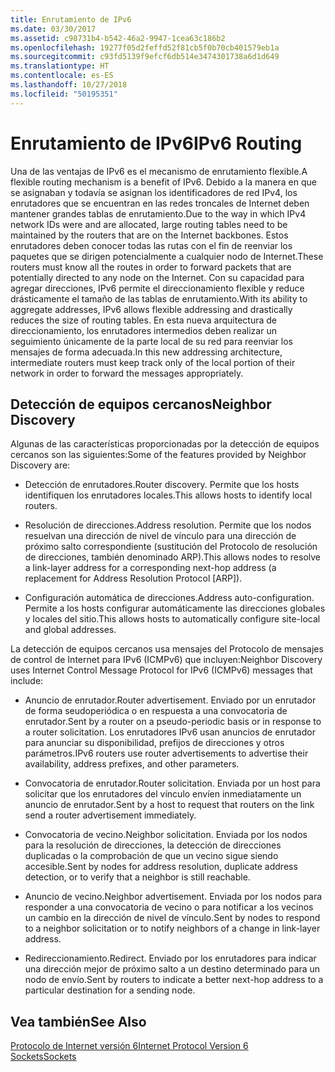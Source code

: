 ```yaml
---
title: Enrutamiento de IPv6
ms.date: 03/30/2017
ms.assetid: c98731b4-b542-46a2-9947-1cea63c186b2
ms.openlocfilehash: 19277f05d2feffd52f81cb5f0b70cb401579eb1a
ms.sourcegitcommit: c93fd5139f9efcf6db514e3474301738a6d1d649
ms.translationtype: HT
ms.contentlocale: es-ES
ms.lasthandoff: 10/27/2018
ms.locfileid: "50195351"
---
```

# <a name="ipv6-routing"></a><span data-ttu-id="61563-102">Enrutamiento de IPv6</span><span class="sxs-lookup"><span data-stu-id="61563-102">IPv6 Routing</span></span>
<span data-ttu-id="61563-103">Una de las ventajas de IPv6 es el mecanismo de enrutamiento flexible.</span><span class="sxs-lookup"><span data-stu-id="61563-103">A flexible routing mechanism is a benefit of IPv6.</span></span> <span data-ttu-id="61563-104">Debido a la manera en que se asignaban y todavía se asignan los identificadores de red IPv4, los enrutadores que se encuentran en las redes troncales de Internet deben mantener grandes tablas de enrutamiento.</span><span class="sxs-lookup"><span data-stu-id="61563-104">Due to the way in which IPv4 network IDs were and are allocated, large routing tables need to be maintained by the routers that are on the Internet backbones.</span></span> <span data-ttu-id="61563-105">Estos enrutadores deben conocer todas las rutas con el fin de reenviar los paquetes que se dirigen potencialmente a cualquier nodo de Internet.</span><span class="sxs-lookup"><span data-stu-id="61563-105">These routers must know all the routes in order to forward packets that are potentially directed to any node on the Internet.</span></span> <span data-ttu-id="61563-106">Con su capacidad para agregar direcciones, IPv6 permite el direccionamiento flexible y reduce drásticamente el tamaño de las tablas de enrutamiento.</span><span class="sxs-lookup"><span data-stu-id="61563-106">With its ability to aggregate addresses, IPv6 allows flexible addressing and drastically reduces the size of routing tables.</span></span> <span data-ttu-id="61563-107">En esta nueva arquitectura de direccionamiento, los enrutadores intermedios deben realizar un seguimiento únicamente de la parte local de su red para reenviar los mensajes de forma adecuada.</span><span class="sxs-lookup"><span data-stu-id="61563-107">In this new addressing architecture, intermediate routers must keep track only of the local portion of their network in order to forward the messages appropriately.</span></span>  
  
## <a name="neighbor-discovery"></a><span data-ttu-id="61563-108">Detección de equipos cercanos</span><span class="sxs-lookup"><span data-stu-id="61563-108">Neighbor Discovery</span></span>  
 <span data-ttu-id="61563-109">Algunas de las características proporcionadas por la detección de equipos cercanos son las siguientes:</span><span class="sxs-lookup"><span data-stu-id="61563-109">Some of the features provided by Neighbor Discovery are:</span></span>  
  
-   <span data-ttu-id="61563-110">Detección de enrutadores.</span><span class="sxs-lookup"><span data-stu-id="61563-110">Router discovery.</span></span> <span data-ttu-id="61563-111">Permite que los hosts identifiquen los enrutadores locales.</span><span class="sxs-lookup"><span data-stu-id="61563-111">This allows hosts to identify local routers.</span></span>  
  
-   <span data-ttu-id="61563-112">Resolución de direcciones.</span><span class="sxs-lookup"><span data-stu-id="61563-112">Address resolution.</span></span> <span data-ttu-id="61563-113">Permite que los nodos resuelvan una dirección de nivel de vínculo para una dirección de próximo salto correspondiente (sustitución del Protocolo de resolución de direcciones, también denominado ARP).</span><span class="sxs-lookup"><span data-stu-id="61563-113">This allows nodes to resolve a link-layer address for a corresponding next-hop address (a replacement for Address Resolution Protocol [ARP]).</span></span>  
  
-   <span data-ttu-id="61563-114">Configuración automática de direcciones.</span><span class="sxs-lookup"><span data-stu-id="61563-114">Address auto-configuration.</span></span> <span data-ttu-id="61563-115">Permite a los hosts configurar automáticamente las direcciones globales y locales del sitio.</span><span class="sxs-lookup"><span data-stu-id="61563-115">This allows hosts to automatically configure site-local and global addresses.</span></span>  
  
 <span data-ttu-id="61563-116">La detección de equipos cercanos usa mensajes del Protocolo de mensajes de control de Internet para IPv6 (ICMPv6) que incluyen:</span><span class="sxs-lookup"><span data-stu-id="61563-116">Neighbor Discovery uses Internet Control Message Protocol for IPv6 (ICMPv6) messages that include:</span></span>  
  
-   <span data-ttu-id="61563-117">Anuncio de enrutador.</span><span class="sxs-lookup"><span data-stu-id="61563-117">Router advertisement.</span></span> <span data-ttu-id="61563-118">Enviado por un enrutador de forma seudoperiódica o en respuesta a una convocatoria de enrutador.</span><span class="sxs-lookup"><span data-stu-id="61563-118">Sent by a router on a pseudo-periodic basis or in response to a router solicitation.</span></span> <span data-ttu-id="61563-119">Los enrutadores IPv6 usan anuncios de enrutador para anunciar su disponibilidad, prefijos de direcciones y otros parámetros.</span><span class="sxs-lookup"><span data-stu-id="61563-119">IPv6 routers use router advertisements to advertise their availability, address prefixes, and other parameters.</span></span>  
  
-   <span data-ttu-id="61563-120">Convocatoria de enrutador.</span><span class="sxs-lookup"><span data-stu-id="61563-120">Router solicitation.</span></span> <span data-ttu-id="61563-121">Enviada por un host para solicitar que los enrutadores del vínculo envíen inmediatamente un anuncio de enrutador.</span><span class="sxs-lookup"><span data-stu-id="61563-121">Sent by a host to request that routers on the link send a router advertisement immediately.</span></span>  
  
-   <span data-ttu-id="61563-122">Convocatoria de vecino.</span><span class="sxs-lookup"><span data-stu-id="61563-122">Neighbor solicitation.</span></span> <span data-ttu-id="61563-123">Enviada por los nodos para la resolución de direcciones, la detección de direcciones duplicadas o la comprobación de que un vecino sigue siendo accesible.</span><span class="sxs-lookup"><span data-stu-id="61563-123">Sent by nodes for address resolution, duplicate address detection, or to verify that a neighbor is still reachable.</span></span>  
  
-   <span data-ttu-id="61563-124">Anuncio de vecino.</span><span class="sxs-lookup"><span data-stu-id="61563-124">Neighbor advertisement.</span></span> <span data-ttu-id="61563-125">Enviada por los nodos para responder a una convocatoria de vecino o para notificar a los vecinos un cambio en la dirección de nivel de vínculo.</span><span class="sxs-lookup"><span data-stu-id="61563-125">Sent by nodes to respond to a neighbor solicitation or to notify neighbors of a change in link-layer address.</span></span>  
  
-   <span data-ttu-id="61563-126">Redireccionamiento.</span><span class="sxs-lookup"><span data-stu-id="61563-126">Redirect.</span></span> <span data-ttu-id="61563-127">Enviado por los enrutadores para indicar una dirección mejor de próximo salto a un destino determinado para un nodo de envío.</span><span class="sxs-lookup"><span data-stu-id="61563-127">Sent by routers to indicate a better next-hop address to a particular destination for a sending node.</span></span>  
  
## <a name="see-also"></a><span data-ttu-id="61563-128">Vea también</span><span class="sxs-lookup"><span data-stu-id="61563-128">See Also</span></span>  
 [<span data-ttu-id="61563-129">Protocolo de Internet versión 6</span><span class="sxs-lookup"><span data-stu-id="61563-129">Internet Protocol Version 6</span></span>](../../../docs/framework/network-programming/internet-protocol-version-6.md)  
 [<span data-ttu-id="61563-130">Sockets</span><span class="sxs-lookup"><span data-stu-id="61563-130">Sockets</span></span>](../../../docs/framework/network-programming/sockets.md)
